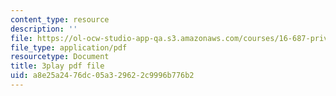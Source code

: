 ```yaml
---
content_type: resource
description: ''
file: https://ol-ocw-studio-app-qa.s3.amazonaws.com/courses/16-687-private-pilot-ground-school-january-iap-2019/a8e25a2476dc05a329622c9996b776b2_-dOX_4lI6HY.pdf
file_type: application/pdf
resourcetype: Document
title: 3play pdf file
uid: a8e25a24-76dc-05a3-2962-2c9996b776b2
---
```

